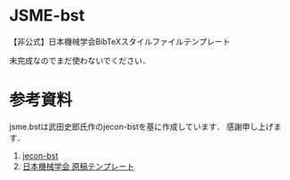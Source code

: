 # JSME-bst
【非公式】日本機械学会BibTeXスタイルファイルテンプレート

未完成なのでまだ使わないでください．

# 参考資料
jsme.bstは武田史郎氏作のjecon-bstを基に作成しています．
感謝申し上げます．

1. [jecon-bst](https://github.com/ShiroTakeda/jecon-bst)
1. [日本機械学会 原稿テンプレート](https://www.jsme.or.jp/publish/transact/for-authors.html)
